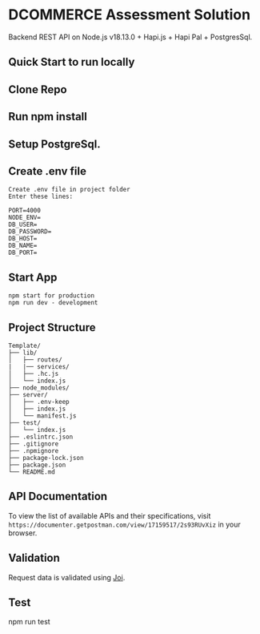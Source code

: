 # DCOMMERCE Assessment Solution

Backend REST API on Node.js v18.13.0 + Hapi.js  +  Hapi Pal + PostgresSql.

## Quick Start to run locally

## Clone Repo

## Run npm install

## Setup PostgreSql.


## Create .env file

    Create .env file in project folder
    Enter these lines:

    PORT=4000
    NODE_ENV=
    DB_USER=
    DB_PASSWORD=
    DB_HOST=
    DB_NAME=
    DB_PORT=

## Start App
    npm start for production
    npm run dev - development
## Project Structure

```
Template/
├── lib/
│   ├── routes/
|   |── services/
│   ├── .hc.js
│   └── index.js
├── node_modules/
├── server/
│   ├── .env-keep
│   ├── index.js
│   └── manifest.js
├── test/
│   └── index.js
├── .eslintrc.json
├── .gitignore
├── .npmignore
├── package-lock.json
├── package.json
└── README.md
```

## API Documentation

To view the list of available APIs and their specifications, visit `https://documenter.getpostman.com/view/17159517/2s93RUvXiz` in your browser.


## Validation

Request data is validated using [Joi](https://joi.dev/).


## Test
  npm run test
